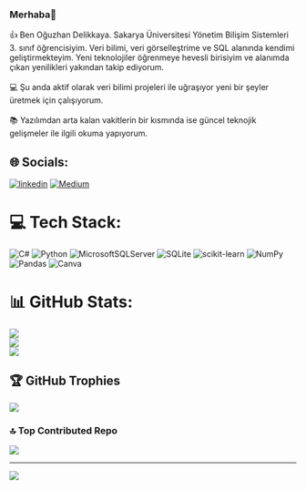 ### Merhaba👋

👍 Ben Oğuzhan Delikkaya. Sakarya Üniversitesi Yönetim Bilişim Sistemleri 3. sınıf öğrencisiyim. Veri bilimi, veri görselleştrime ve SQL alanında kendimi geliştirmekteyim. Yeni teknolojiler öğrenmeye hevesli birisiyim ve alanımda çıkan yenilikleri yakından takip ediyorum.<br><br>💻 Şu anda aktif olarak veri bilimi projeleri ile uğraşıyor yeni bir şeyler üretmek için çalışıyorum.<br><br>📚︎ Yazılımdan arta kalan vakitlerin bir kısmında ise güncel teknojik gelişmeler ile ilgili okuma yapıyorum.


## 🌐 Socials:
[![linkedin](https://img.shields.io/badge/Linkedin-000000?style=for-the-badge&logo=Linkedin&logoColor=white)](https://www.linkedin.com/in/o%C4%9Fuzhan-delikkaya-7185721b1/)
[![Medium](https://img.shields.io/badge/Medium-12100E?logo=medium&logoColor=white)](https://medium.com/@delikkayaoguzhan) 

# 💻 Tech Stack:
![C#](https://img.shields.io/badge/c%23-%23239120.svg?style=plastic&logo=c-sharp&logoColor=white) ![Python](https://img.shields.io/badge/python-3670A0?style=plastic&logo=python&logoColor=ffdd54) ![MicrosoftSQLServer](https://img.shields.io/badge/Microsoft%20SQL%20Sever-CC2927?style=plastic&logo=microsoft%20sql%20server&logoColor=white) ![SQLite](https://img.shields.io/badge/sqlite-%2307405e.svg?style=plastic&logo=sqlite&logoColor=white) ![scikit-learn](https://img.shields.io/badge/scikit--learn-%23F7931E.svg?style=plastic&logo=scikit-learn&logoColor=white) ![NumPy](https://img.shields.io/badge/numpy-%23013243.svg?style=plastic&logo=numpy&logoColor=white) ![Pandas](https://img.shields.io/badge/pandas-%23150458.svg?style=plastic&logo=pandas&logoColor=white) ![Canva](https://img.shields.io/badge/Canva-%2300C4CC.svg?style=plastic&logo=Canva&logoColor=white)
# 📊 GitHub Stats:
![](https://github-readme-stats.vercel.app/api?username=oguzhandelikkaya&theme=vision-friendly-dark&hide_border=false&include_all_commits=false&count_private=false)<br/>
![](https://github-readme-streak-stats.herokuapp.com/?user=oguzhandelikkaya&theme=vision-friendly-dark&hide_border=false)<br/>
![](https://github-readme-stats.vercel.app/api/top-langs/?username=oguzhandelikkaya&theme=vision-friendly-dark&hide_border=false&include_all_commits=false&count_private=false&layout=compact)

## 🏆 GitHub Trophies
![](https://github-profile-trophy.vercel.app/?username=oguzhandelikkaya&theme=gruvbox&no-frame=false&no-bg=true&margin-w=4)

### 🔝 Top Contributed Repo
![](https://github-contributor-stats.vercel.app/api?username=oguzhandelikkaya&limit=5&theme=onedark&combine_all_yearly_contributions=true)

---
[![](https://visitcount.itsvg.in/api?id=oguzhandelikkaya&icon=0&color=0)](https://visitcount.itsvg.in)

<!-- Proudly created with GPRM ( https://gprm.itsvg.in ) -->
<!--
**oguzhandelikkaya/oguzhandelikkaya** is a ✨ _special_ ✨ repository because its `README.md` (this file) appears on your GitHub profile.

Here are some ideas to get you started:

- 🔭 I’m currently working on ... SQL
- 🌱 I’m currently learning ...
- 👯 I’m looking to collaborate on ...
- 🤔 I’m looking for help with ...
- 💬 Ask me about ...
- 📫 How to reach me: ...
- 😄 Pronouns: ...
- ⚡ Fun fact: ...
-->
